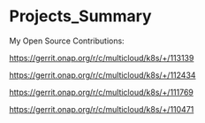 # Projects_Summary

My Open Source Contributions:

https://gerrit.onap.org/r/c/multicloud/k8s/+/113139

https://gerrit.onap.org/r/c/multicloud/k8s/+/112434

https://gerrit.onap.org/r/c/multicloud/k8s/+/111769

https://gerrit.onap.org/r/c/multicloud/k8s/+/110471
